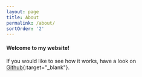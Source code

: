 ```yaml
---
layout: page
title: About
permalink: /about/
sortOrder: '2'
---
```


#### Welcome to my website! 



If you would like to see how it works, have a look on [Github]{:target="_blank"}.


[Github]: https://github.com/posty72/posty.co.nz
